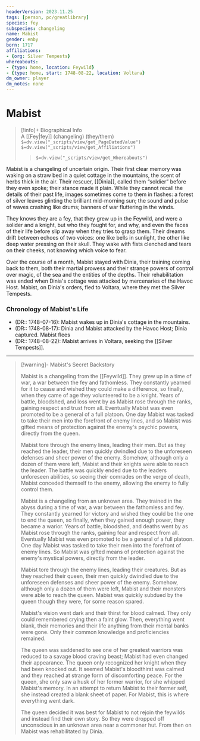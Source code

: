 ```yaml
---
headerVersion: 2023.11.25
tags: [person, pc/greatlibrary]
species: fey
subspecies: changeling
name: Mabist
gender: enby
born: 1717
affiliations:
- {org: Silver Tempests}
whereabouts: 
- {type: home, location: Feywild}
- {type: home, start: 1748-08-22, location: Voltara}
dm_owner: player
dm_notes: none
---
```

# Mabist
>[!info]+ Biographical Info  
> A [[Fey|fey]] (changeling) (they/them)  
> `$=dv.view("_scripts/view/get_PageDatedValue")`  
> `$=dv.view("_scripts/view/get_Affiliations")`  
>> `$=dv.view("_scripts/view/get_Whereabouts")`

Mabist is a changeling of uncertain origin. Their first clear memory was waking on a straw bed in a quiet cottage in the mountains, the scent of herbs thick in the air. Their rescuer, [[Dinia]], called them “soldier” before they even spoke; their stance made it plain. While they cannot recall the details of their past life, images sometimes come to them in flashes: a forest of silver leaves glinting the brilliant mid-morning sun; the sound and pulse of waves crashing like drums; banners of war fluttering in the winds. 

They knows they are a fey, that they grew up in the Feywild, and were a solider and a knight, but who they fought for, and why, and even the faces of their life before slip away when they tries to grasp them. Their dreams drift between echoes of two voices: one like bells in sunlight, the other like deep water pressing on their skull. They wake with fists clenched and tears on their cheeks, not knowing which voice to fear.

Over the course of a month, Mabist stayed with Dinia, their training coming back to them, both their martial prowess and their strange powers of control over magic, of the sea and the entities of the depths. Their rehabilitation was ended when Dinia's cottage was attacked by mercenaries of the Havoc Host. Mabist, on Dinia's orders, fled to Voltara, where they met the Silver Tempests. 

### Chronology of Mabist's Life

- (DR:: 1748-07-16): Mabist wakes up in Dinia's cottage in the mountains. 
- (DR:: 1748-08-17): Dinia and Mabist attacked by the Havoc Host; Dinia captured. Mabist flees
- (DR:: 1748-08-22): Mabist arrives in Voltara, seeking the [[Silver Tempests]]. 

---

> [!warning]- Mabist's Secret Backstory
> 
>Mabist is a changeling from the [[Feywild]]. They grew up in a time of war, a war between the fey and fathomless. They constantly yearned for it to cease and wished they could make a difference, so finally, when they came of age they volunteered to be a knight. Years of battle, bloodshed, and loss went by as Mabist rose through the ranks, gaining respect and trust from all. Eventually Mabist was even promoted to be a general of a full platoon. One day Mabist was tasked to take their men into the forefront of enemy lines, and so Mabist was gifted means of protection against the enemy's psychic powers, directly from the queen.
>
>Mabist tore through the enemy lines, leading their men. But as they reached the leader, their men quickly dwindled due to the unforeseen defenses and sheer power of the enemy. Somehow, although only a dozen of them were left, Mabist and their knights were able to reach the leader. The battle was quickly ended due to the leaders unforeseen abilities, so seeing their comrades on the verge of death, Mabist conceded themself to the enemy, allowing the enemy to fully control them.
>
>Mabist is a changeling from an unknown area. They trained in the abyss during a time of war, a war between the fathomless and fey. They constantly yearned for victory and wished they could be the one to end the queen, so finally, when they gained enough power, they became a warior. Years of battle, bloodshed, and deaths went by as Mabist rose through the ranks, gaining fear and respect from all. Eventually Mabist was even promoted to be a general of a full platoon. One day Mabist was tasked to take their men into the forefront of enemy lines. So Mabist was gifted means of protection against the enemy's mystical powers, directly from the leader.
>
>Mabist tore through the enemy lines, leading their creatures. But as they reached their queen, their men quickly dwindled due to the unforeseen defenses and sheer power of the enemy. Somehow, although only a dozen of them were left, Mabist and their monsters were able to reach the queen.  Mabist was quickly subdued by the queen though they were, for some reason spared.
>
>Mabist's vision went dark and their thirst for blood calmed. They only could remembered crying then a faint glow. Then, everything went blank, their memories and their life anything from their mental banks were gone. Only their common knowledge and proficiencies remained.
>
>The queen was saddened to see one of her greatest warriors was reduced to a savage blood craving beast; Mabist had even changed their appearance. The queen only recognized her knight when they had  been knocked out. It seemed Mabist's bloodthirst was calmed and they reached at strange form of discomforting peace. For the queen, she only saw a husk of her former warrior, for she whipped Mabist's memory. In an attempt to return Mabist to their former self, she instead created a blank sheet of paper. For Mabist, this is where everything went dark.
>
>The queen decided it was best for Mabist to not rejoin the feywilds and instead find their own story. So they were dropped off unconscious in an unknown area near a commoner hut. From then on Mabist was rehabilitated by Dinia. 

